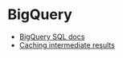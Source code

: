 # BigQuery

* [BigQuery SQL docs](https://cloud.google.com/bigquery/docs/introduction-sql)
* [Caching intermediate results](https://redash.io/help/user-guide/querying/query-results-data-source)
